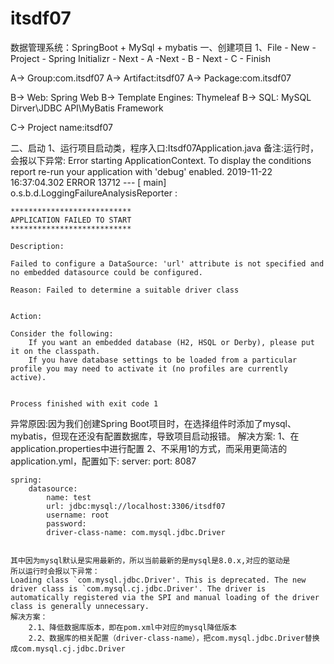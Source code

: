 # itsdf07
数据管理系统：SpringBoot + MySql + mybatis
一、创建项目
1、File - New - Project - Spring Initializr - Next - A -Next - B - Next - C - Finish

A->     Group:com.itsdf07
A->     Artifact:itsdf07
A->     Package:com.itsdf07
   
B->     Web:                Spring Web 
B->     Template Engines:   Thymeleaf
B->     SQL:                MySQL Dirver\JDBC API\MyBatis Framework 

C->     Project name:itsdf07

二、启动
1、运行项目启动类，程序入口:Itsdf07Application.java
备注:运行时，会报以下异常:
    Error starting ApplicationContext. To display the conditions report re-run your application with 'debug' enabled.
    2019-11-22 16:37:04.302 ERROR 13712 --- [           main] o.s.b.d.LoggingFailureAnalysisReporter   : 
    
    ***************************
    APPLICATION FAILED TO START
    ***************************
    
    Description:
    
    Failed to configure a DataSource: 'url' attribute is not specified and no embedded datasource could be configured.
    
    Reason: Failed to determine a suitable driver class
    
    
    Action:
    
    Consider the following:
    	If you want an embedded database (H2, HSQL or Derby), please put it on the classpath.
    	If you have database settings to be loaded from a particular profile you may need to activate it (no profiles are currently active).
    
    
    Process finished with exit code 1
    
异常原因:因为我们创建Spring Boot项目时，在选择组件时添加了mysql、mybatis，但现在还没有配置数据库，导致项目启动报错。
解决方案:
    1、在application.properties中进行配置
    2、不采用1的方式，而采用更简洁的application.yml，配置如下:
    server:
      port: 8087
     
    spring:
        datasource:
            name: test
            url: jdbc:mysql://localhost:3306/itsdf07
            username: root
            password: 
            driver-class-name: com.mysql.jdbc.Driver


    其中因为mysql默认是实用最新的，所以当前最新的是mysql是8.0.x,对应的驱动是
    所以运行时会报以下异常：
    Loading class `com.mysql.jdbc.Driver'. This is deprecated. The new driver class is `com.mysql.cj.jdbc.Driver'. The driver is automatically registered via the SPI and manual loading of the driver class is generally unnecessary.
    解决方案：
        2.1、降低数据库版本，即在pom.xml中对应的mysql降低版本
        2.2、数据库的相关配置（driver-class-name），把com.mysql.jdbc.Driver替换成com.mysql.cj.jdbc.Driver

    